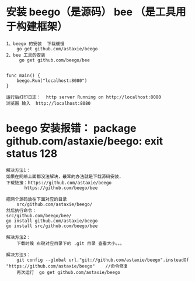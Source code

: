 # 安装 beego（是源码） bee  （是工具用于构建框架）
    1、beego 的安装  下载缓慢
        go get github.com/astaxie/beego 
    2、bee 工具的安装
         go get github.com/beego/bee
         
    
    func main() {
        beego.Run("localhost:8080")
    }

    运行后打印日志：  http server Running on http://localhost:8080 
    浏览器 输入  http://localhost:8080 
 

# beego 安装报错： package github.com/astaxie/beego: exit status 128

    解决方法1：   
    如果在网络上面都没法解决，最笨的办法就是下载源码安装，
    下载链接：https://github.com/astaxie/beego
           https://github.com/beego/bee
    
    把两个源码放在下面对应的目录
        src/github.com/astaxie/beego/
    然后执行命令：
    src/github.com/beego/bee/
    go install github.com/astaxie/beego
    go install src/github.com/beego/bee
    
    解决方法2：
        下载时候 右键对应目录下的 .git 目录 查看大小。。。
    
    解决方法3：   
        git config --global url."git://github.com/astaxie/beego".insteadOf "https://github.com/astaxie/beego"    //命令修复
        再次运行  go get github.com/astaxie/beego 
